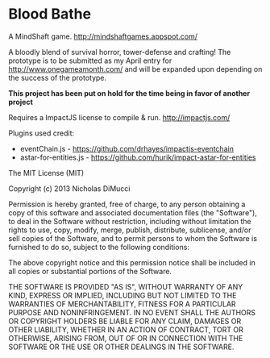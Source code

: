Blood Bathe
======
A MindShaft game. http://mindshaftgames.appspot.com/

A bloodly blend of survival horror, tower-defense and crafting! The prototype is to be submitted as my April entry for http://www.onegameamonth.com/ and will be expanded upon depending on the success of the prototype.

**This project has been put on hold for the time being in favor of another project**

Requires a ImpactJS license to compile &amp; run.
http://impactjs.com/

Plugins used credit:
* eventChain.js - https://github.com/drhayes/impactjs-eventchain
* astar-for-entities.js - https://github.com/hurik/impact-astar-for-entities

The MIT License (MIT)

Copyright (c) 2013 Nicholas DiMucci

Permission is hereby granted, free of charge, to any person obtaining a copy of
this software and associated documentation files (the "Software"), to deal in
the Software without restriction, including without limitation the rights to
use, copy, modify, merge, publish, distribute, sublicense, and/or sell copies of
the Software, and to permit persons to whom the Software is furnished to do so,
subject to the following conditions:

The above copyright notice and this permission notice shall be included in all
copies or substantial portions of the Software.

THE SOFTWARE IS PROVIDED "AS IS", WITHOUT WARRANTY OF ANY KIND, EXPRESS OR
IMPLIED, INCLUDING BUT NOT LIMITED TO THE WARRANTIES OF MERCHANTABILITY, FITNESS
FOR A PARTICULAR PURPOSE AND NONINFRINGEMENT. IN NO EVENT SHALL THE AUTHORS OR
COPYRIGHT HOLDERS BE LIABLE FOR ANY CLAIM, DAMAGES OR OTHER LIABILITY, WHETHER
IN AN ACTION OF CONTRACT, TORT OR OTHERWISE, ARISING FROM, OUT OF OR IN
CONNECTION WITH THE SOFTWARE OR THE USE OR OTHER DEALINGS IN THE SOFTWARE.
